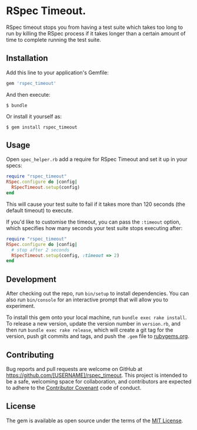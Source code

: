 # RSpec Timeout.

RSpec timeout stops you from having a test suite which takes too long to run by
killing the RSpec process if it takes longer than a certain amount of time to
complete running the test suite.

## Installation

Add this line to your application's Gemfile:

```ruby
gem 'rspec_timeout'
```

And then execute:

    $ bundle

Or install it yourself as:

    $ gem install rspec_timeout

## Usage

Open `spec_helper.rb` add a require for RSpec Timeout and set it up in your
specs:

```ruby
require "rspec_timeout"
RSpec.configure do |config|
  RSpecTimeout.setup(config)
end
```

This will cause your test suite to fail if it takes more than 120 seconds (the
default timeout) to execute.

If you'd like to customise the timeout, you can pass the `:timeout` option,
which specifies how many seconds your test suite stops executing after:

```ruby
require "rspec_timeout"
RSpec.configure do |config|
  # stop after 2 seconds
  RSpecTimeout.setup(config, :timeout => 2)
end
```

## Development

After checking out the repo, run `bin/setup` to install dependencies. You can also run `bin/console` for an interactive prompt that will allow you to experiment.

To install this gem onto your local machine, run `bundle exec rake install`. To release a new version, update the version number in `version.rb`, and then run `bundle exec rake release`, which will create a git tag for the version, push git commits and tags, and push the `.gem` file to [rubygems.org](https://rubygems.org).

## Contributing

Bug reports and pull requests are welcome on GitHub at https://github.com/[USERNAME]/rspec_timeout. This project is intended to be a safe, welcoming space for collaboration, and contributors are expected to adhere to the [Contributor Covenant](contributor-covenant.org) code of conduct.


## License

The gem is available as open source under the terms of the [MIT License](http://opensource.org/licenses/MIT).

